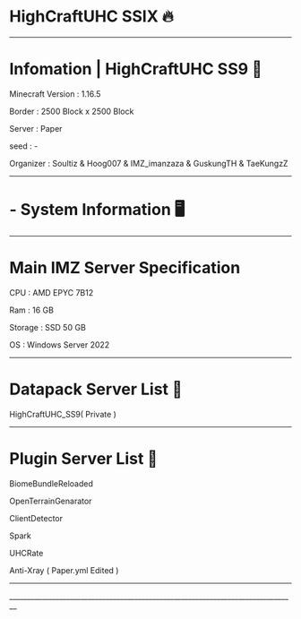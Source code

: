 # HighCraftUHC SSIX 🔥
________________________________________________________________________________
# Infomation | HighCraftUHC SS9 📡

Minecraft Version : 1.16.5

Border :  2500 Block x 2500 Block

Server : Paper

seed : -

Organizer : Soultiz & Hoog007 & IMZ_imanzaza & GuskungTH & TaeKungzZ
________________________________________________________________________________
# - System Information 🖥️
________________________________________________________________________________
# Main IMZ Server Specification
CPU : AMD EPYC 7B12

Ram : 16 GB

Storage : SSD 50 GB

OS : Windows Server 2022
________________________________________________________________________________
# Datapack Server List 📃

HighCraftUHC_SS9( Private )
________________________________________________________________________________
# Plugin Server List 📃

BiomeBundleReloaded

OpenTerrainGenarator

ClientDetector

Spark

UHCRate

Anti-Xray ( Paper.yml Edited )
________________________________________________________________________________
\_\_\_\_\_\_\_\_\_\_\_\_\_\_\_\_\_\_\_\_\_\_\_\_\_\_\_\_\_\_\_\_\_\_\_\_\_\_\_\_\_\_\_\_\_\_\_\_\_\_\_\_\_\__\_\_\_\_\_\_\_\_\_\_\_\_\_\_\_\_\_\_\_\_\_\_\_\_\_
